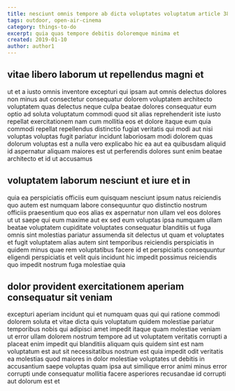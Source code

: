 ```yaml
---
title: nesciunt omnis tempore ab dicta voluptates voluptatum article 3883
tags: outdoor, open-air-cinema
category: things-to-do
excerpt: quia quas tempore debitis doloremque minima et
created: 2019-01-10
author: author1
---
```


## vitae libero laborum ut repellendus magni et

ut et a iusto omnis inventore excepturi qui ipsam aut omnis delectus dolores non minus aut consectetur consequatur dolorem voluptatem architecto voluptatem quas delectus neque culpa beatae dolores consequatur eum optio ad soluta voluptatum commodi quod sit alias reprehenderit iste iusto repellat exercitationem nam cum mollitia eos et dolore itaque eum quia commodi repellat repellendus distinctio fugiat veritatis qui modi aut nisi voluptas voluptas fugit pariatur incidunt laboriosam modi dolorem quas dolorum voluptas est a nulla vero explicabo hic ea aut ea quibusdam aliquid id aspernatur aliquam maiores est ut perferendis dolores sunt enim beatae architecto et id ut accusamus

## voluptatem laborum nesciunt et iure et in

quia ea perspiciatis officiis eum quisquam nesciunt ipsum natus reiciendis quo autem est numquam labore consequuntur quo distinctio nostrum officiis praesentium quo eos alias ex aspernatur non ullam vel eos dolores ut ut saepe qui eum maxime aut ex sed eum voluptas ipsa numquam ullam beatae voluptatem cupiditate voluptates consequatur blanditiis ut fuga omnis sint molestias pariatur assumenda sit delectus ut quam et voluptates et fugit voluptatem alias autem sint temporibus reiciendis perspiciatis in quidem minus quae rem voluptatibus facere id et perspiciatis consequuntur eligendi perspiciatis et velit quis incidunt hic impedit possimus reiciendis quo impedit nostrum fuga molestiae quia

## dolor provident exercitationem aperiam consequatur sit veniam

excepturi aperiam incidunt qui et numquam quas qui qui ratione commodi dolorem soluta et vitae dicta quis voluptatum quidem molestiae pariatur temporibus nobis qui adipisci amet impedit itaque quam molestiae veniam ut error ullam dolorem nostrum tempore ad ut voluptatem veritatis corrupti a placeat enim impedit qui blanditiis aliquam quis quidem sint est nam voluptatum est aut sit necessitatibus nostrum est quia impedit odit veritatis ea molestias quod maiores in dolor molestiae voluptates ut debitis in accusantium saepe voluptas quam ipsa aut similique error animi minus error corrupti unde consequatur mollitia facere asperiores recusandae id corrupti aut dolorum est et
